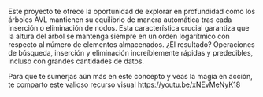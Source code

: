  Este proyecto te ofrece la oportunidad de explorar en profundidad cómo los árboles AVL mantienen su equilibrio de manera automática tras cada inserción o eliminación de nodos. Esta característica crucial garantiza que la altura del árbol se mantenga siempre en un orden logarítmico con respecto al número de elementos almacenados. ¿El resultado? Operaciones de búsqueda, inserción y eliminación increíblemente rápidas y predecibles, incluso con grandes cantidades de datos.

Para que te sumerjas aún más en este concepto y veas la magia en acción, te comparto este valioso recurso visual  https://youtu.be/xNEvMeNyK18 
